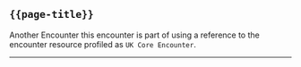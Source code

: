 ## <code>{{page-title}}</code>

Another Encounter this encounter is part of using a reference to the encounter resource profiled as <code>UK Core Encounter</code>.

---

